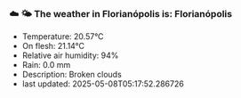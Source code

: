 ### ☁️ 🌤️  The weather in Florianópolis is: Florianópolis

- Temperature: 20.57°C
- On flesh: 21.14°C
- Relative air humidity: 94%
- Rain: 0.0 mm
- Description: Broken clouds
- last updated: 2025-05-08T05:17:52.286726
